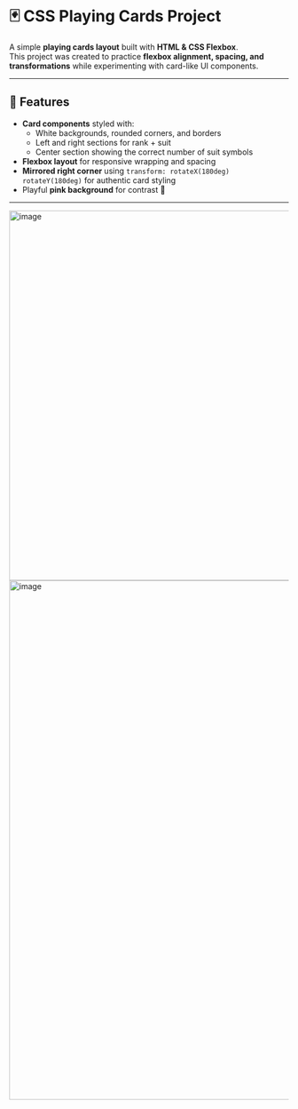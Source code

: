 # 🃏 CSS Playing Cards Project

A simple **playing cards layout** built with **HTML & CSS Flexbox**.  
This project was created to practice **flexbox alignment, spacing, and transformations** while experimenting with card-like UI components.

---

## 🚀 Features
- **Card components** styled with:
  - White backgrounds, rounded corners, and borders
  - Left and right sections for rank + suit
  - Center section showing the correct number of suit symbols
- **Flexbox layout** for responsive wrapping and spacing
- **Mirrored right corner** using `transform: rotateX(180deg) rotateY(180deg)` for authentic card styling
- Playful **pink background** for contrast 🎀

---
<img width="851" height="666" alt="image" src="https://github.com/user-attachments/assets/17361ba9-960c-42cb-b9ba-608d8245740e" />

<img width="1913" height="935" alt="image" src="https://github.com/user-attachments/assets/4d47a347-7807-4dd5-ba7f-e0093fe5b602" />
